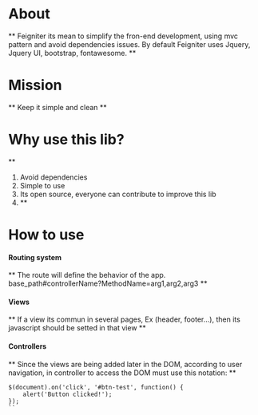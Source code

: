 # About
**
Feigniter its mean to simplify the fron-end development, using mvc pattern and avoid dependencies issues.
By default Feigniter uses Jquery, Jquery UI, bootstrap, fontawesome.
**

# Mission
**
Keep it simple and clean
**

# Why use this lib?
**
1. Avoid dependencies
2. Simple to use
3. Its open source, everyone can contribute to improve this lib
4. **

# How to use

#### Routing system
**
The route will define the behavior of the app.
base_path#controllerName?MethodName=arg1,arg2,arg3
**

#### Views
**
If a view its commun in several pages, Ex (header, footer...),
then its javascript should be setted in that view
**

#### Controllers
**
Since the views are being added later in the DOM, according to user navigation,
in controller to access the DOM must use this notation:
**
```
$(document).on('click', '#btn-test', function() {
    alert('Button clicked!');
});
``
